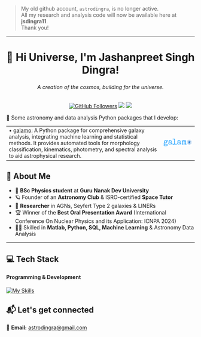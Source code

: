 <!-- Add a cover image (Replace with your own hosted image URL) -->
> My old github account, `astrodingra`, is no longer active.  
> All my research and analysis code will now be available here at **jsdingra11**.\
> Thank you!

---

<h1 align="center">👋 Hi Universe, I'm Jashanpreet Singh Dingra!</h1>
<h6 align="center">A creation of the cosmos, building for the universe.</h6>
<p align="center">
  <a href="https://github.com/jsdingra11"><img src="https://img.shields.io/github/followers/jsdingra11?style=social" alt="GitHub Followers"></a>
  <a href="mailto:astrodingra@gmail.com"><img src="https://img.shields.io/badge/Email-astrodingra%40gmail.com-red?style=flat-square&logo=gmail"></a>
  <a href="https://www.linkedin.com/in/jashanpreet-singh-dingra-2046b4206/"><img src="https://img.shields.io/badge/LinkedIn-Jashanpreet-blue?style=flat-square&logo=linkedin"></a>

🔭 Some astronomy and data analysis Python packages that I develop:

<table>
<tr>
  <td>
    • <a href="https://pypi.org/project/galamo/">galamo</a>: A Python package for comprehensive galaxy analysis, integrating machine learning and statistical methods. It provides automated tools for morphology classification, kinematics, photometry, and spectral analysis to aid astrophysical research.
  </td>
  <td align="right">
    <a href="https://github.com/galamo-org/galamo/">
      <img src="galamo_main.svg" alt="Galamo Logo" width="400">
    </a>
  </td>
</tr>
</table>






## 🌟 About Me  

- 🔭 **BSc Physics student** at **Guru Nanak Dev University**  
- 🪐 Founder of an **Astronomy Club** & ISRO-certified **Space Tutor**  
- 🌌 **Researcher** in AGNs, Seyfert Type 2 galaxies & LINERs  
- 🏆 Winner of the **Best Oral Presentation Award** (International Conference On Nuclear Physics and its Application: ICNPA 2024)  
- 👨‍💻 Skilled in **Matlab, Python, SQL, Machine Learning** & Astronomy Data Analysis  

---

## 💻 Tech Stack  

#### Programming & Development  
[![My Skills](https://skillicons.dev/icons?i=matlab,python,julia,latex,r,mysql,html,css,php,js,flask,cpp,arduino&perline=8)](https://www.linkedin.com/in/jashanpreet-singh-dingra-2046b4206/)

## 📬 Let's get connected

📧 **Email:** [astrodingra@gmail.com](mailto:astrodingra@gmail.com)  

